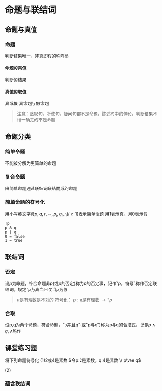 # 命题与联结词
## 命题与真值
### 命题
判断结果唯一，非真即假的称呼局
#### 命题的真值
判断的结果
#### 真值的取值
真或假
真命题与假命题

> 注意：感叹句，祈使句，疑问句都不是命题，陈述句中的悖论，判断结果不惟一确定的不是命题

## 命题分类
### 简单命题
不能被分解为更简单的命题
### 复合命题
由简单命题通过联结词联结而成的命题

### 简单命题的符号化
用小写英文字母$p,q,r,\cdots,p_i,q_i,r_i(i\geq1)$表示简单命题
用1表示真，用0表示假

```plaintext
!p
p & q
p | q
0 = false
1 = true
```


## 联结词

### 否定
设$p$为命题，符合命题非$p$(或$p$的否定)称为$p$的否定事，记作$\urcorner p$，符号$\urcorner$称作否定联结词，规定$\urcorner p$为真当且仅当$p$为假

> $\pi$是有理数是不对的
> 符号化： $p:\pi$是有理数 $\to \urcorner p$

### 合取
设p,q为两个命题，符合命题，"p并且q"(或"p与q")称为p与q的合取式，记作$p\wedge q,\wedge$称作

## 课堂练习题
将下列命题符号化
(1)2或4是素数
$令p:2是素数，q:4是素数 \\
p\vee q$

(2)

### 蕴含联结词
